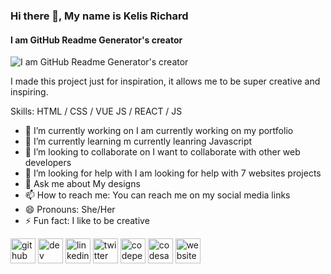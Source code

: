 ### Hi there 👋, My name is Kelis Richard
#### I am GitHub Readme Generator's creator
![I am GitHub Readme Generator's creator](https://arturssmirnovs.github.io/github-profile-readme-generator/images/banner.png)

I made this project just for inspiration, it allows me to be super creative and inspiring.

Skills:  HTML / CSS / VUE JS / REACT / JS 

- 🔭 I’m currently working on I am currently working on my portfolio 
- 🌱 I’m currently learning m currently leanring Javascript 
- 👯 I’m looking to collaborate on I want to collaborate with other web developers 
- 🤔 I’m looking for help with I am looking for help with 7 websites projects 
- 💬 Ask me about My designs 
- 📫 How to reach me: You can reach me on my social media links 
- 😄 Pronouns: She/Her 
- ⚡ Fun fact: I like to be creative 


[<img src='https://cdn.jsdelivr.net/npm/simple-icons@3.0.1/icons/github.svg' alt='github' height='40'>](https://github.com/https://github.com/kelismor)  [<img src='https://cdn.jsdelivr.net/npm/simple-icons@3.0.1/icons/dev-dot-to.svg' alt='dev' height='40'>](https://dev.to/https://dev.to/kelismor)  [<img src='https://cdn.jsdelivr.net/npm/simple-icons@3.0.1/icons/linkedin.svg' alt='linkedin' height='40'>](https://www.linkedin.com/in/https://www.linkedin.com/in/kelisrichard//)  [<img src='https://cdn.jsdelivr.net/npm/simple-icons@3.0.1/icons/twitter.svg' alt='twitter' height='40'>](https://twitter.com/https://twitter.com/kelis_richard)  [<img src='https://cdn.jsdelivr.net/npm/simple-icons@3.0.1/icons/codepen.svg' alt='codepen' height='40'>](https://codepen.io/https://codepen.io/kelismor)  [<img src='https://cdn.jsdelivr.net/npm/simple-icons@3.0.1/icons/codesandbox.svg' alt='codesandbox' height='40'>](https://codesandbox.io/u/https://codesandbox.io/u/kelismor)  [<img src='https://cdn.jsdelivr.net/npm/simple-icons@3.0.1/icons/icloud.svg' alt='website' height='40'>](www.kelisrichard.com)  



